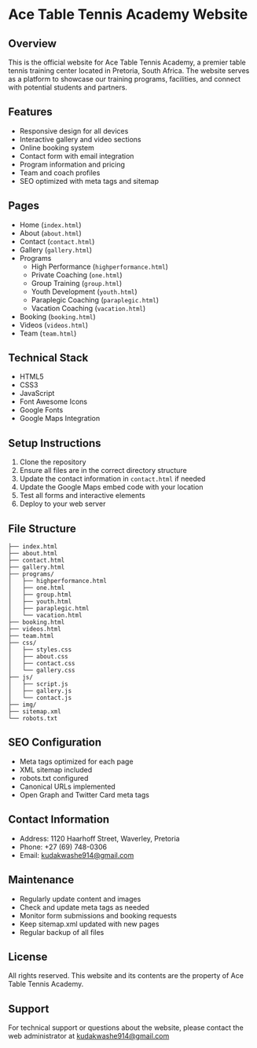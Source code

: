 # Ace Table Tennis Academy Website

## Overview
This is the official website for Ace Table Tennis Academy, a premier table tennis training center located in Pretoria, South Africa. The website serves as a platform to showcase our training programs, facilities, and connect with potential students and partners.

## Features
- Responsive design for all devices
- Interactive gallery and video sections
- Online booking system
- Contact form with email integration
- Program information and pricing
- Team and coach profiles
- SEO optimized with meta tags and sitemap

## Pages
- Home (`index.html`)
- About (`about.html`)
- Contact (`contact.html`)
- Gallery (`gallery.html`)
- Programs
  - High Performance (`highperformance.html`)
  - Private Coaching (`one.html`)
  - Group Training (`group.html`)
  - Youth Development (`youth.html`)
  - Paraplegic Coaching (`paraplegic.html`)
  - Vacation Coaching (`vacation.html`)
- Booking (`booking.html`)
- Videos (`videos.html`)
- Team (`team.html`)

## Technical Stack
- HTML5
- CSS3
- JavaScript
- Font Awesome Icons
- Google Fonts
- Google Maps Integration

## Setup Instructions
1. Clone the repository
2. Ensure all files are in the correct directory structure
3. Update the contact information in `contact.html` if needed
4. Update the Google Maps embed code with your location
5. Test all forms and interactive elements
6. Deploy to your web server

## File Structure
```
├── index.html
├── about.html
├── contact.html
├── gallery.html
├── programs/
│   ├── highperformance.html
│   ├── one.html
│   ├── group.html
│   ├── youth.html
│   ├── paraplegic.html
│   └── vacation.html
├── booking.html
├── videos.html
├── team.html
├── css/
│   ├── styles.css
│   ├── about.css
│   ├── contact.css
│   └── gallery.css
├── js/
│   ├── script.js
│   ├── gallery.js
│   └── contact.js
├── img/
├── sitemap.xml
└── robots.txt
```

## SEO Configuration
- Meta tags optimized for each page
- XML sitemap included
- robots.txt configured
- Canonical URLs implemented
- Open Graph and Twitter Card meta tags

## Contact Information
- Address: 1120 Haarhoff Street, Waverley, Pretoria
- Phone: +27 (69) 748-0306
- Email: kudakwashe914@gmail.com

## Maintenance
- Regularly update content and images
- Check and update meta tags as needed
- Monitor form submissions and booking requests
- Keep sitemap.xml updated with new pages
- Regular backup of all files

## License
All rights reserved. This website and its contents are the property of Ace Table Tennis Academy.

## Support
For technical support or questions about the website, please contact the web administrator at kudakwashe914@gmail.com 